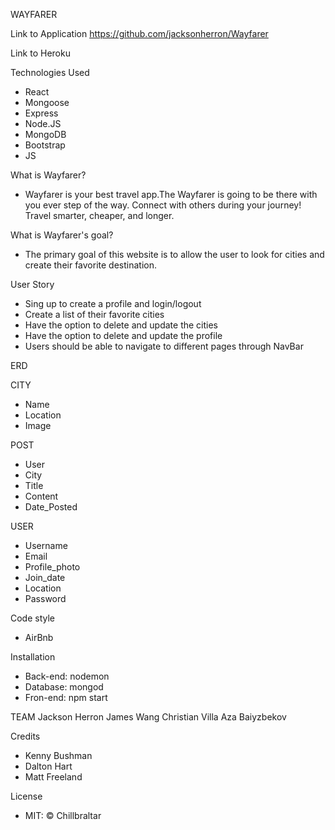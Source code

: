 WAYFARER

Link to Application
https://github.com/jacksonherron/Wayfarer



Link to Heroku



Technologies Used
- React
- Mongoose
- Express
- Node.JS
- MongoDB
- Bootstrap
- JS



What is Wayfarer?
- Wayfarer is your best travel app.The Wayfarer is going to be there with you ever step of the way. Connect with others during your journey! Travel smarter, cheaper, and longer. 


What is Wayfarer's goal?
- The primary goal of this website is to allow the user to look for cities and create their favorite destination. 


User Story
- Sing up to create a profile and login/logout
- Create a list of their favorite cities
- Have the option to delete and update the cities
- Have the option to delete and update the profile
- Users should be able to navigate to different pages through NavBar



ERD                                            

CITY 
- Name 
- Location 
- Image

POST 
- User 
- City
- Title
- Content 
- Date_Posted

USER 
- Username
- Email 
- Profile_photo 
- Join_date
- Location
- Password



Code style
- AirBnb


Installation
- Back-end: nodemon
- Database: mongod
- Fron-end: npm start


TEAM
Jackson Herron
James Wang
Christian Villa
Aza Baiyzbekov


Credits
- Kenny Bushman
- Dalton Hart
- Matt Freeland


License
- MIT: © Chillbraltar







